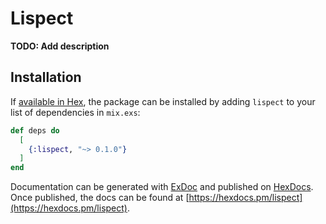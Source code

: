 # Lispect

**TODO: Add description**

## Installation

If [available in Hex](https://hex.pm/docs/publish), the package can be installed
by adding `lispect` to your list of dependencies in `mix.exs`:

```elixir
def deps do
  [
    {:lispect, "~> 0.1.0"}
  ]
end
```

Documentation can be generated with [ExDoc](https://github.com/elixir-lang/ex_doc)
and published on [HexDocs](https://hexdocs.pm). Once published, the docs can
be found at [https://hexdocs.pm/lispect](https://hexdocs.pm/lispect).

